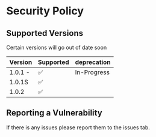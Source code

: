 # Security Policy

## Supported Versions

Certain versions will go out of date soon

| Version | Supported          | deprecation       | 
| ------- | ------------------ |------------------ |
| 1.0.1 - | :white_check_mark: |  In-Progress      | 
| 1.0.1S  | :white_check_mark: |                   |          
| 1.0.2  | :white_check_mark: |                    | 


## Reporting a Vulnerability

If there is any issues please report them to the issues tab.
